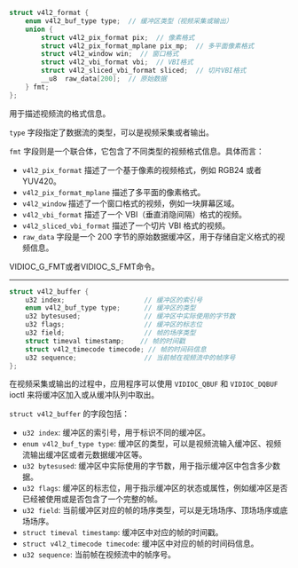 ```c
struct v4l2_format {
    enum v4l2_buf_type type;  // 缓冲区类型（视频采集或输出）
    union {
        struct v4l2_pix_format pix;  // 像素格式
        struct v4l2_pix_format_mplane pix_mp;  // 多平面像素格式
        struct v4l2_window win;  // 窗口格式
        struct v4l2_vbi_format vbi;  // VBI格式
        struct v4l2_sliced_vbi_format sliced;  // 切片VBI格式
        __u8  raw_data[200];  // 原始数据
    } fmt;
};
```

用于描述视频流的格式信息。

`type` 字段指定了数据流的类型，可以是视频采集或者输出。

`fmt` 字段则是一个联合体，它包含了不同类型的视频格式信息。具体而言：

- `v4l2_pix_format` 描述了一个基于像素的视频格式，例如 RGB24 或者 YUV420。
- `v4l2_pix_format_mplane` 描述了多平面的像素格式。
- `v4l2_window` 描述了一个窗口格式的视频，例如一块屏幕区域。
- `v4l2_vbi_format` 描述了一个 VBI（垂直消隐间隔）格式的视频。
- `v4l2_sliced_vbi_format` 描述了一个切片 VBI 格式的视频。
- `raw_data` 字段是一个 200 字节的原始数据缓冲区，用于存储自定义格式的视频信息。

VIDIOC_G_FMT或者VIDIOC_S_FMT命令。

------

```c
struct v4l2_buffer {
    u32 index;                    // 缓冲区的索引号
    enum v4l2_buf_type type;      // 缓冲区的类型
    u32 bytesused;                // 缓冲区中实际使用的字节数
    u32 flags;                    // 缓冲区的标志位
    u32 field;                    // 帧的场序类型
    struct timeval timestamp;    // 帧的时间戳
    struct v4l2_timecode timecode; // 帧的时间码信息
    u32 sequence;                 // 当前帧在视频流中的帧序号
};
```

在视频采集或输出的过程中，应用程序可以使用 `VIDIOC_QBUF` 和 `VIDIOC_DQBUF` ioctl 来将缓冲区加入或从缓冲队列中取出。

`struct v4l2_buffer` 的字段包括：

- `u32 index`: 缓冲区的索引号，用于标识不同的缓冲区。
- `enum v4l2_buf_type type`: 缓冲区的类型，可以是视频流输入缓冲区、视频流输出缓冲区或者元数据缓冲区等。
- `u32 bytesused`: 缓冲区中实际使用的字节数，用于指示缓冲区中包含多少数据。
- `u32 flags`: 缓冲区的标志位，用于指示缓冲区的状态或属性，例如缓冲区是否已经被使用或是否包含了一个完整的帧。
- `u32 field`: 当前缓冲区对应的帧的场序类型，可以是无场场序、顶场场序或底场场序。
- `struct timeval timestamp`: 缓冲区中对应的帧的时间戳。
- `struct v4l2_timecode timecode`: 缓冲区中对应的帧的时间码信息。
- `u32 sequence`: 当前帧在视频流中的帧序号。